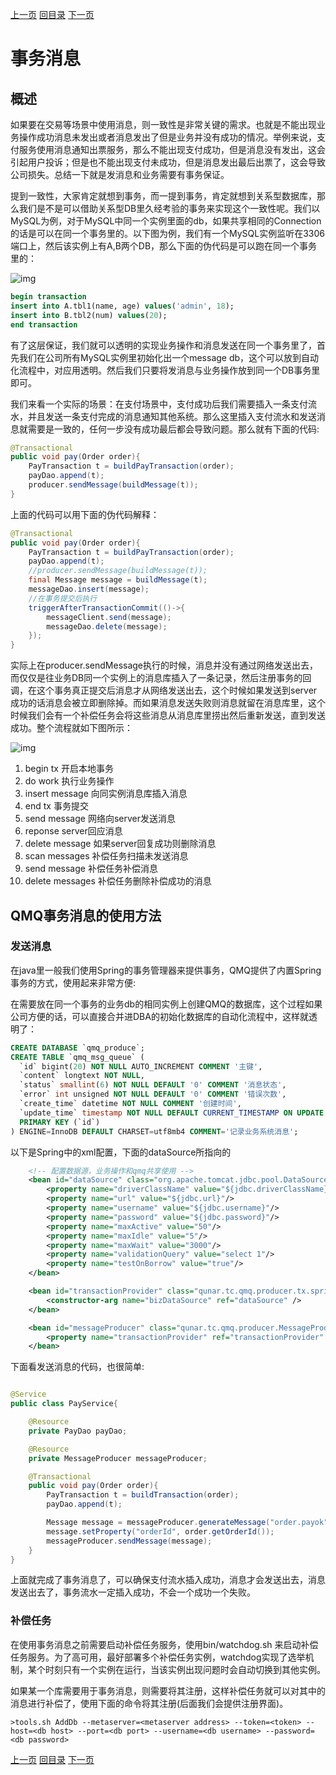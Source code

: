 [上一页](unittest.md)
[回目录](../../README_QMQ.md)
[下一页](consumer.md)

# 事务消息

## 概述
如果要在交易等场景中使用消息，则一致性是非常关键的需求。也就是不能出现业务操作成功消息未发出或者消息发出了但是业务并没有成功的情况。举例来说，支付服务使用消息通知出票服务，那么不能出现支付成功，但是消息没有发出，这会引起用户投诉；但是也不能出现支付未成功，但是消息发出最后出票了，这会导致公司损失。总结一下就是发消息和业务需要有事务保证。

提到一致性，大家肯定就想到事务，而一提到事务，肯定就想到关系型数据库，那么我们是不是可以借助关系型DB里久经考验的事务来实现这个一致性呢。我们以MySQL为例，对于MySQL中同一个实例里面的db，如果共享相同的Connection的话是可以在同一个事务里的。以下图为例，我们有一个MySQL实例监听在3306端口上，然后该实例上有A,B两个DB，那么下面的伪代码是可以跑在同一个事务里的：

![img](../images/mysql1.png)

```sql
begin transaction
insert into A.tbl1(name, age) values('admin', 18);
insert into B.tbl2(num) values(20);
end transaction
```
有了这层保证，我们就可以透明的实现业务操作和消息发送在同一个事务里了，首先我们在公司所有MySQL实例里初始化出一个message db，这个可以放到自动化流程中，对应用透明。然后我们只要将发消息与业务操作放到同一个DB事务里即可。

我们来看一个实际的场景：在支付场景中，支付成功后我们需要插入一条支付流水，并且发送一条支付完成的消息通知其他系统。那么这里插入支付流水和发送消息就需要是一致的，任何一步没有成功最后都会导致问题。那么就有下面的代码:
```java
@Transactional
public void pay(Order order){
    PayTransaction t = buildPayTransaction(order);
    payDao.append(t);
    producer.sendMessage(buildMessage(t));
}
```
上面的代码可以用下面的伪代码解释：
```java
@Transactional
public void pay(Order order){
    PayTransaction t = buildPayTransaction(order);
    payDao.append(t);
    //producer.sendMessage(buildMessage(t));
    final Message message = buildMessage(t);
    messageDao.insert(message);
    //在事务提交后执行
    triggerAfterTransactionCommit(()->{
        messageClient.send(message);
        messageDao.delete(message);
    });
}
```
实际上在producer.sendMessage执行的时候，消息并没有通过网络发送出去，而仅仅是往业务DB同一个实例上的消息库插入了一条记录，然后注册事务的回调，在这个事务真正提交后消息才从网络发送出去，这个时候如果发送到server成功的话消息会被立即删除掉。而如果消息发送失败则消息就留在消息库里，这个时候我们会有一个补偿任务会将这些消息从消息库里捞出然后重新发送，直到发送成功。整个流程就如下图所示：

![img](../images/mysql2.png)

1. begin tx 开启本地事务
2. do work 执行业务操作
3. insert message 向同实例消息库插入消息
4. end tx 事务提交
5. send message 网络向server发送消息
6. reponse server回应消息
7. delete message 如果server回复成功则删除消息
8. scan messages 补偿任务扫描未发送消息
9. send message 补偿任务补偿消息
10. delete messages 补偿任务删除补偿成功的消息

## QMQ事务消息的使用方法

### 发送消息
在java里一般我们使用Spring的事务管理器来提供事务，QMQ提供了内置Spring事务的方式，使用起来非常方便:

在需要放在同一个事务的业务db的相同实例上创建QMQ的数据库，这个过程如果公司方便的话，可以直接合并进DBA的初始化数据库的自动化流程中，这样就透明了：
```sql
CREATE DATABASE `qmq_produce`;
CREATE TABLE `qmq_msg_queue` (
  `id` bigint(20) NOT NULL AUTO_INCREMENT COMMENT '主键',
  `content` longtext NOT NULL,
  `status` smallint(6) NOT NULL DEFAULT '0' COMMENT '消息状态',
  `error` int unsigned NOT NULL DEFAULT '0' COMMENT '错误次数',
  `create_time` datetime NOT NULL COMMENT '创建时间',
  `update_time` timestamp NOT NULL DEFAULT CURRENT_TIMESTAMP ON UPDATE CURRENT_TIMESTAMP COMMENT '更新时间',
  PRIMARY KEY (`id`)
) ENGINE=InnoDB DEFAULT CHARSET=utf8mb4 COMMENT='记录业务系统消息';
```

以下是Spring中的xml配置，下面的dataSource所指向的
```xml
    <!-- 配置数据源，业务操作和qmq共享使用 -->
    <bean id="dataSource" class="org.apache.tomcat.jdbc.pool.DataSource" destroy-method="close">
        <property name="driverClassName" value="${jdbc.driverClassName}"/>
        <property name="url" value="${jdbc.url}"/>
        <property name="username" value="${jdbc.username}"/>
        <property name="password" value="${jdbc.password}"/>
        <property name="maxActive" value="50"/>
        <property name="maxIdle" value="5"/>
        <property name="maxWait" value="3000"/>
        <property name="validationQuery" value="select 1"/>
        <property name="testOnBorrow" value="true"/>
    </bean>

    <bean id="transactionProvider" class="qunar.tc.qmq.producer.tx.spring.SpringTransactionProvider">
        <constructor-arg name="bizDataSource" ref="dataSource" />
    </bean>

    <bean id="messageProducer" class="qunar.tc.qmq.producer.MessageProducerProvider">
        <property name="transactionProvider" ref="transactionProvider" />
    </bean>
```
下面看发送消息的代码，也很简单:

```java

@Service
public class PayService{

    @Resource
    private PayDao payDao;

    @Resource
    private MessageProducer messageProducer;

    @Transactional
    public void pay(Order order){
        PayTransaction t = buildTransaction(order);
        payDao.append(t);

        Message message = messageProducer.generateMessage("order.payok");
        message.setProperty("orderId", order.getOrderId());
        messageProducer.sendMessage(message);
    }
}
```

上面就完成了事务消息了，可以确保支付流水插入成功，消息才会发送出去，消息发送出去了，事务流水一定插入成功，不会一个成功一个失败。

### 补偿任务

在使用事务消息之前需要启动补偿任务服务，使用bin/watchdog.sh 来启动补偿任务服务。为了高可用，最好部署多个补偿任务实例，watchdog实现了选举机制，某个时刻只有一个实例在运行，当该实例出现问题时会自动切换到其他实例。

如果某一个库需要用于事务消息，则需要将其注册，这样补偿任务就可以对其中的消息进行补偿了，使用下面的命令将其注册(后面我们会提供注册界面)。

```
>tools.sh AddDb --metaserver=<metaserver address> --token=<token> --host=<db host> --port=<db port> --username=<db username> --password=<db password>
```

[上一页](unittest.md)
[回目录](../../README_QMQ.md)
[下一页](consumer.md)
